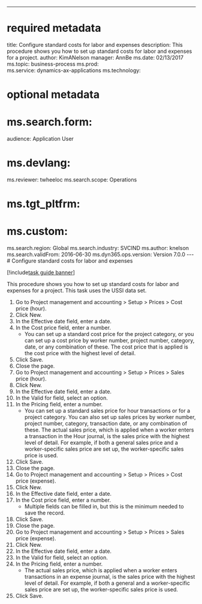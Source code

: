 --- 
# required metadata 
 
title: Configure standard costs for labor and expenses
description: This procedure shows you how to set up standard costs for labor and expenses for a project. 
author: KimANelson
manager: AnnBe 
ms.date: 02/13/2017
ms.topic: business-process 
ms.prod:  
ms.service: dynamics-ax-applications 
ms.technology:  
 
# optional metadata 
 
# ms.search.form:   
audience: Application User 
# ms.devlang:  
ms.reviewer: twheeloc
ms.search.scope: Operations 
# ms.tgt_pltfrm:  
# ms.custom:  
ms.search.region: Global
ms.search.industry: SVCIND
ms.author: knelson
ms.search.validFrom: 2016-06-30 
ms.dyn365.ops.version: Version 7.0.0 
---# Configure standard costs for labor and expenses

[!include[task guide banner](../../includes/task-guide-banner.md)]

This procedure shows you how to set up standard costs for labor and expenses for a project. This task uses the USSI data set.

1. Go to Project management and accounting > Setup > Prices > Cost price (hour).
2. Click New.
3. In the Effective date field, enter a date.
4. In the Cost price field, enter a number.
    * You can set up a standard cost price for the project category, or you can set up a cost price by worker number, project number, category, date, or any combination of these. The cost price that is applied is the cost price with the highest level of detail.  
5. Click Save.
6. Close the page.
7. Go to Project management and accounting > Setup > Prices > Sales price (hour).
8. Click New.
9. In the Effective date field, enter a date.
10. In the Valid for field, select an option.
11. In the Pricing field, enter a number.
    * You can set up a standard sales price for hour transactions or for a project category. You can also set up sales prices by worker number, project number, category, transaction date, or any combination of these. The actual sales price, which is applied when a worker enters a transaction in the Hour journal, is the sales price with the highest level of detail. For example, if both a general sales price and a worker-specific sales price are set up, the worker-specific sales price is used.  
12. Click Save.
13. Close the page.
14. Go to Project management and accounting > Setup > Prices > Cost price (expense).
15. Click New.
16. In the Effective date field, enter a date.
17. In the Cost price field, enter a number.
    * Multiple fields can be filled in, but this is the minimum needed to save the record.  
18. Click Save.
19. Close the page.
20. Go to Project management and accounting > Setup > Prices > Sales price (expense).
21. Click New.
22. In the Effective date field, enter a date.
23. In the Valid for field, select an option.
24. In the Pricing field, enter a number.
    * The actual sales price, which is applied when a worker enters transactions in an expense journal, is the sales price with the highest level of detail. For example, if both a general and a worker-specific sales price are set up, the worker-specific sales price is used.  
25. Click Save.


